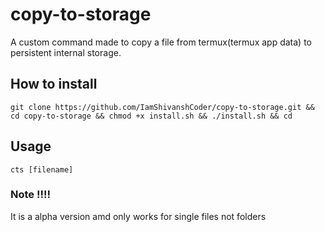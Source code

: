 # copy-to-storage
A custom command made to copy a file from termux(termux app data) to persistent internal storage.

## How to install
```
git clone https://github.com/IamShivanshCoder/copy-to-storage.git && cd copy-to-storage && chmod +x install.sh && ./install.sh && cd
```
## Usage

```
cts [filename]

```
### Note !!!!
 It is a alpha version amd only works for single files not folders 
